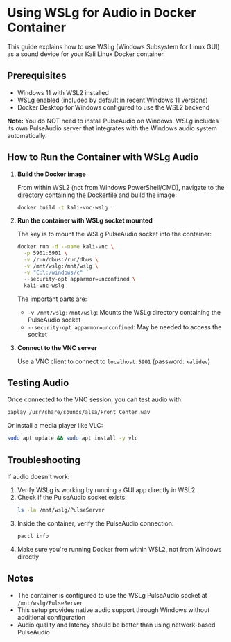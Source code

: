 # Using WSLg for Audio in Docker Container

This guide explains how to use WSLg (Windows Subsystem for Linux GUI) as a sound device for your Kali Linux Docker container.

## Prerequisites

- Windows 11 with WSL2 installed
- WSLg enabled (included by default in recent Windows 11 versions)
- Docker Desktop for Windows configured to use the WSL2 backend

**Note:** You do NOT need to install PulseAudio on Windows. WSLg includes its own PulseAudio server that integrates with the Windows audio system automatically.

## How to Run the Container with WSLg Audio

1. **Build the Docker image**

   From within WSL2 (not from Windows PowerShell/CMD), navigate to the directory containing the Dockerfile and build the image:

   ```bash
   docker build -t kali-vnc-wslg .
   ```

2. **Run the container with WSLg socket mounted**

   The key is to mount the WSLg PulseAudio socket into the container:

   ```bash
   docker run -d --name kali-vnc \
     -p 5901:5901 \
     -v /run/dbus:/run/dbus \
     -v /mnt/wslg:/mnt/wslg \
     -v "C:\:/windows/c" `
     --security-opt apparmor=unconfined \
     kali-vnc-wslg 
   ```

   The important parts are:
   - `-v /mnt/wslg:/mnt/wslg`: Mounts the WSLg directory containing the PulseAudio socket
   - `--security-opt apparmor=unconfined`: May be needed to access the socket

3. **Connect to the VNC server**

   Use a VNC client to connect to `localhost:5901` (password: `kalidev`)

## Testing Audio

Once connected to the VNC session, you can test audio with:

```bash
paplay /usr/share/sounds/alsa/Front_Center.wav
```

Or install a media player like VLC:

```bash
sudo apt update && sudo apt install -y vlc
```

## Troubleshooting

If audio doesn't work:

1. Verify WSLg is working by running a GUI app directly in WSL2
2. Check if the PulseAudio socket exists:
   ```bash
   ls -la /mnt/wslg/PulseServer
   ```
3. Inside the container, verify the PulseAudio connection:
   ```bash
   pactl info
   ```
4. Make sure you're running Docker from within WSL2, not from Windows directly

## Notes

- The container is configured to use the WSLg PulseAudio socket at `/mnt/wslg/PulseServer`
- This setup provides native audio support through Windows without additional configuration
- Audio quality and latency should be better than using network-based PulseAudio
